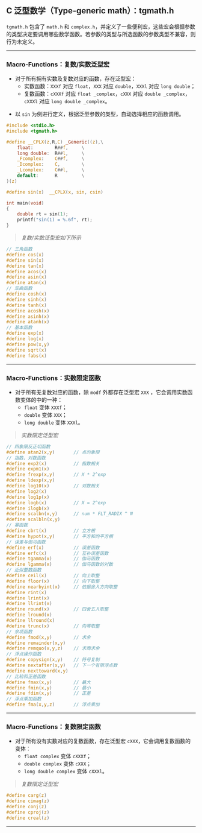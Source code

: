 ## C 泛型数学（Type-generic math）：tgmath.h

`tgmath.h` 包含了 `math.h` 和 `complex.h`，并定义了一些便利宏，这些宏会根据参数的类型决定要调用哪些数学函数。若参数的类型与所选函数的参数类型不兼容，则行为未定义。

---
### Macro-Functions：复数/实数泛型宏

- 对于所有拥有实数及复数对应的函数，存在泛型宏：
  - 实数函数：`XXXf` 对应 `float`，`XXX` 对应 `double`，`XXXl` 对应 `long double`；
  - 复数函数：`cXXXf` 对应 `float _complex`，`cXXX` 对应 `double _complex`，`cXXXl` 对应 `long double _complex`。

* 以 `sin` 为例进行定义，根据泛型参数的类型，自动选择相应的函数调用。

```c
#include <stdio.h>
#include <tgmath.h>

#define __CPLX(z,R,C) _Generic((z),\
	float:        R##f,		\
	long double:  R##l,     \
	_Fcomplex:    C##f,	    \
	_Dcomplex:    C,		\
    _Lcomplex:    C##l,     \
    default:      R		    \
)(z)

#define sin(x)  __CPLX(x, sin, csin)

int main(void)
{
	double rt = sin(1);
	printf("sin(1) = %.6f", rt);
}
```

> *复数/实数泛型宏如下所示*

```c
// 三角函数
#define cos(x)
#define sin(x)
#define tan(x)
#define acos(x)
#define asin(x)
#define atan(x)
// 双曲函数
#define cosh(x)
#define sinh(x)
#define tanh(x)
#define acosh(x)
#define asinh(x)
#define atanh(x)
// 基本函数
#define exp(x)
#define log(x)
#define pow(x,y)
#define sqrt(x)
#define fabs(x)
```

---
### Macro-Functions：实数限定函数

- 对于所有无复数对应的函数，除 `modf` 外都存在泛型宏 `XXX` ，它会调用实数函数变体的中的一种：
  - `float` 变体 `XXXf`；
  - `double` 变体 `XXX`；
  - `long double` 变体 `XXXl`。

> *实数限定泛型宏*

```c
// 四象限反正切函数
#define atan2(x,y)       // 点的象限
// 指数、对数函数
#define exp2(x)          // 指数相关
#define expm1(x) 
#define frexp(x,y)       // X * 2^exp
#define ldexp(x,y)       
#define log10(x)         // 对数相关
#define log2(x)         
#define log1p(x)        
#define logb(x)          // X = 2^exp
#define ilogb(x)         
#define scalbn(x,y)      // num * FLT_RADIX ^ N
#define scalbln(x,y)  
// 幂函数
#define cbrt(x)          // 立方根
#define hypot(x,y)       // 平方和的平方根
// 误差与伽马函数
#define erf(x)           // 误差函数
#define erfc(x)          // 互补误差函数
#define tgamma(x)        // 伽马函数
#define lgamma(x)        // 伽马函数的对数
// 近似整数函数
#define ceil(x)          // 向上取整
#define floor(x)         // 向下取整
#define nearbyint(x)     // 依据舍入方向取整
#define rint(x)          
#define lrint(x)        
#define llrint(x)       
#define round(x)         // 四舍五入取整 
#define lround(x)       
#define llround(x)      
#define trunc(x)         // 向零取整
// 余项函数
#define fmod(x,y)        // 求余
#define remainder(x,y)   
#define remquo(x,y,z)    // 求商求余
// 浮点操作函数
#define copysign(x,y)    // 符号复制
#define nextafter(x,y)   // 下一个有限浮点数
#define nexttoward(x,y) 
// 比较和正差函数
#define fmax(x,y)        // 最大
#define fmin(x,y)        // 最小
#define fdim(x,y)        // 正差
// 浮点乘加函数   
#define fma(x,y,z)       // 浮点乘加
```

---
### Macro-Functions：复数限定函数

- 对于所有没有实数对应的复数函数，存在泛型宏 `cXXX`，它会调用复数函数的变体：
  - `float complex` 变体 `cXXXf`；
  - `double complex` 变体 `cXXX`；
  - `long double complex` 变体 `cXXXl`。

> *复数限定泛型宏*

```c
#define carg(z)     
#define cimag(z)    
#define conj(z)     
#define cproj(z)    
#define creal(z)    
```

---